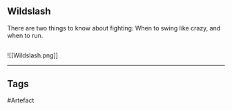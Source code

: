 ## Wildslash
There are two things to know about fighting:
When to swing like crazy, and when to run.
## 
![[Wildslash.png]]

---
## Tags
#Artefact